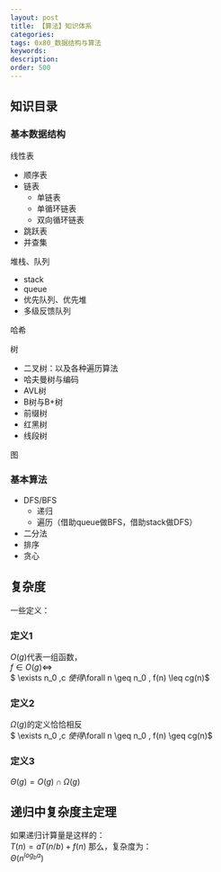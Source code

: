 ```yaml
---
layout: post
title: 【算法】知识体系
categories:
tags: 0x80_数据结构与算法
keywords:
description:
order: 500
---
```



## 知识目录

### 基本数据结构
线性表
- 顺序表
- 链表
  - 单链表
  - 单循环链表
  - 双向循环链表
- 跳跃表
- 并查集


堆栈、队列
- stack
- queue
- 优先队列、优先堆
- 多级反馈队列

哈希

树
- 二叉树：以及各种遍历算法
- 哈夫曼树与编码
- AVL树
- B树与B+树
- 前缀树
- 红黑树
- 线段树

图

### 基本算法


- DFS/BFS
  - 递归
  - 遍历（借助queue做BFS，借助stack做DFS）
- 二分法
- 排序
- 贪心


## 复杂度

一些定义：
### 定义1  
$O(g)$代表一组函数，  
$f\in O(g) \Leftrightarrow$  
$ \exists n_0 ,c $使得$\forall n \geq n_0 , f(n) \leq cg(n)$
### 定义2
$\Omega (g)$的定义恰恰相反    
$ \exists n_0 ,c $使得$\forall n \geq n_0 , f(n) \geq cg(n)$   
### 定义3
$\Theta(g)=O(g) \cap \Omega(g)$

## 递归中复杂度主定理
如果递归计算量是这样的：  
$T(n)=aT(n/b)+f(n)$
那么，复杂度为：  
$\Theta(n^{log_{b} a})$
